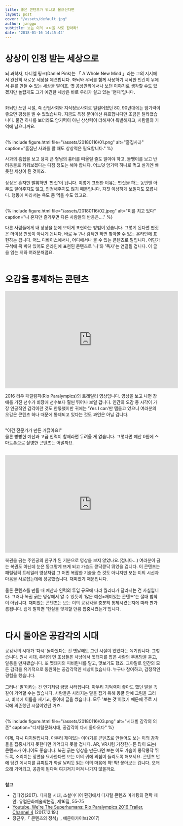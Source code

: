 ```yaml
---
title: 좋은 콘텐츠가 뭐냐고 물으신다면
layout: post
cover: "/assets/default.jpg"
author: janggw
subtitle: 보는 이의 ㅇㅇ을 사로 잡아라!
date: '2018-01-16 14:45:42'
---
```


# 상상이 인정 받는 세상으로
뇌 과학자, 다니엘 핑크(Daniel Pink)는 「 A Whole New Mind 」라는 그의 저서에서 완전히 새로운 세상을 예견합니다. 좌뇌와 우뇌를 함께 사용하기 시작한 인간이 무에서 유를 만들 수 있는 세상을 말이죠. 옛 공상만화에서나 보던 이야기로 생각할 수도 있겠지만 놀랍게도 그가 예견한 세상은 바로 우리가 살고 있는 '현재'입니다. <br><br>

좌뇌만 쓰던 시절, 즉 산업사회와 지식정보사회로 일컬어졌던 80, 90년대에는 암기력이 좋으면 평생을 벌 수 있었습니다. 지금도 특정 분야에선 유효합니다만 조금은 달라졌습니다. 물건 하나를 보더라도 암기력이 아닌 상상력이 더해져야 특별해지고, 사람들의 기억에 남으니까요. <br><br>

 {% include figure.html file="/assets/20180116/01.png" alt="흠집사과" caption="흠집난 사과를 팔 때도 상상력은 필요합니다." %}<br>


사과의 흠집을 보고 덩치 큰 형님의 흉터를 떠올릴 줄도 알아야 하고, 돌멩이를 보고 반려동물로 키워보겠다는 다짐 정도는 해야 합니다. 어느덧 암기력 하나로 먹고 살기엔 빠듯한 세상이 된 것이죠. <br><br>
상상은 혼자만 발휘하면 '딴짓'이 됩니다. 이렇게 표현한 이유는 딴짓을 하는 동안엔 아무도 알아주지도 않고, 인정해주지도 않기 때문입니다. 자칫 이상하게 보일지도 모릅니다. 행동에 따라서는 욕도 좀 먹을 수도 있고요. <br><br>

 {% include figure.html file="/assets/20180116/02.jpeg" alt="미를 치고 있다" caption="나 혼자만 즐거우면 다른 사람들의 반응은...." %}<br>
 
 다른 사람들에게 내 상상을 눈에 보이게 표현하는 방법이 있습니다. 그렇게 된다면 딴짓은 더이상 딴짓이 아니게 됩니다. 바로 누구나 검색만 하면 찾아볼 수 있는 온라인에 표현하는 겁니다. 어느 디바이스에서나, 어디에서나 볼 수 있는 콘텐츠로 말입니다. 어딘가 구석에 콕 박혀 있어도 온라인에 표현된 콘텐츠로 '나'와 '독자'는 연결될 겁니다. 이 글을 읽는 저와 여러분처럼요. <br><br>
# 오감을 통제하는 콘텐츠 

 
<iframe width="560" height="315" src="https://www.youtube.com/embed/IocLkk3aYlk?rel=0" frameborder="0" allow="autoplay; encrypted-media" allowfullscreen></iframe> 

2016 리우 패럴림픽(Rio Paralympics)의 트레일러 영상입니다. 영상을 보고 나면 장애를 가진 선수가 비장애 선수보다 훨씬 뛰어나 보일 겁니다. 인간의 오감 중 시각이 가장 인공적인 감각이란 것도 한몫했지만 귀에는 'Yes I can'만 맴돌고 있으니 여러분의 오감은 콘텐츠 하나 때문에 통제되고 있다는 것도 과언은 아닐 겁니다. <br><br>

"이건 전문가가 만든 거잖아요!" <br>
물론 빵빵한 예산과 고급 인력이 함께라면 두려울 게 없습니다. 그렇다면 예산 0원에 스마트폰으로 촬영한 콘텐츠는 어떨까요. <br><br>


	
<iframe width="560" height="315" src="https://www.youtube.com/embed/vaiEjiV-yh4" frameborder="0" allow="autoplay; encrypted-media" allowfullscreen></iframe> 

복권을 긁는 주인공의 친구가 된 기분으로 영상을 보지 않았나요.(접니다...) 여러분이 긁는 복권도 아닌데 눈은 동그랗게 뜨게 되고 가슴도 콩닥콩닥 뛰었을 겁니다. 이 콘텐츠는 패럴림픽 트레일러 영상처럼 그 어떤 복잡한 기술을 쓴 것도 아니지만 보는 이의 시선과 마음을 사로잡는데에 성공했습니다. 재미있기 때문입니다. <br><br> 물론 콘텐츠를 만들 때 예산과 인력의 투입 규모에 따라 퀄리티가 달라지는 건 사실입니다. 그러나 복권 긁는 영상에서 알 수 있듯이 '많은 예산=재미있는 콘텐츠'는 절대 법칙이 아닙니다. 재미있는 콘텐츠는 보는 이의 공감각을 충분히 통제시켰는지에 따라 판가름됩니다. 쉽게 말하면 '현실을 잊게할 만큼 집중시켰는가'입니다. <br><br>

# 다시 돌아온 공감각의 시대
공감각의 시대가 ‘다시’ 돌아왔다는 건 옛날에도 그런 시절이 있었다는 얘기입니다. 그렇습니다. 원시 시대, 우리의 먼 조상들은 사냥에서 멧돼지를 잡은 사람의 무용담을 듣고, 알통을 만져봤습니다. 또 멧돼지의 피비린내를 맡고, 맛보기도 했죠. 그야말로 인간의 모든 감각을 유기적으로 동원하는 공감각적인 세상이었습니다. 누구나 참여하고, 감정적인 경험을 했습니다. <br><br>
그러나 '말'이라는 건 연기처럼 금방 사라집니다. 아무리 기억력이 좋아도 했던 말을 똑같이 기억할 수는 없습니다. 사람들은 사라지는 말을 잡기 위해 동굴 안에 그림을 그리고, 비석에 이름을 새기고, 종이에 글을 썼습니다. 모두 '보는 것'이었기 때문에 주로 시각에 의존했던 시절이었던 거죠. <br><br>

 {% include figure.html file="/assets/20180116/03.png" alt="시대별 감각의 의존" caption="디지털문화시대, 공감각이 다시 돌아오다" %}<br>
 
이제, 다시 디지털입니다. 아무리 재미있는 이야기를 콘텐츠로 만들어도 보는 이의 감각들을 집중시키지 못한다면 기억되지 못할 겁니다. AR, VR처럼 거창한(=돈 많이 드는) 콘텐츠가 아니어도 좋습니다. 복권 긁는 영상을 만든다면 보는 이도 가슴이 콩닥콩닥 뛰도록, 소리치는 장면을 묘사한다면 보는 이의 귀에 외침이 들리도록 해보세요. 콘텐츠 안에 담긴 메시지를 큐피트가 화살 날리듯 읽는 이의 마음에 팍! 팍! 꽂아보는 겁니다. 오래오래 기억되고, 공감이 된다며 여기저기 퍼져 나가지 않을까요. <br><br>

<b>참고</b><br>
* 김다영(2017). 디지털 시대, 소셜미디어 환경에서 디지털 콘텐츠 마케팅의 전략 제안. 유렵문화예술학논집, 제16집, 55-75
* [Youtube, We're The Superhumans: Rio Paralympics 2016 Trailer, Channel 4](https://youtu.be/IocLkk3aYlk) (2017.12.19.)
* 장근우,「 콘텐츠의 정석」, 예문아카이브(2017) <br><br>